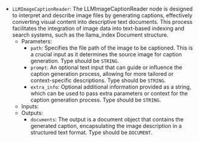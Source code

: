 - `LLMImageCaptionReader`: The LLMImageCaptionReader node is designed to interpret and describe image files by generating captions, effectively converting visual content into descriptive text documents. This process facilitates the integration of image data into text-based indexing and search systems, such as the llama_index Document structure.
    - Parameters:
        - `path`: Specifies the file path of the image to be captioned. This is a crucial input as it determines the source image for caption generation. Type should be `STRING`.
        - `prompt`: An optional text input that can guide or influence the caption generation process, allowing for more tailored or context-specific descriptions. Type should be `STRING`.
        - `extra_info`: Optional additional information provided as a string, which can be used to pass extra parameters or context for the caption generation process. Type should be `STRING`.
    - Inputs:
    - Outputs:
        - `documents`: The output is a document object that contains the generated caption, encapsulating the image description in a structured text format. Type should be `DOCUMENT`.
